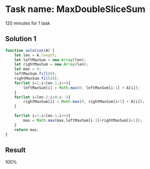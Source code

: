 # Task name: MaxDoubleSliceSum

120 minutes for 1 task

## Solution 1

```javascript
function solution(A) {
    let len = A.length;
    let leftMaxSum = new Array(len);
    let rightMaxSum = new Array(len);
    let max = 0;
    leftMaxSum.fill(0);
    rightMaxSum.fill(0);
    for(let i=1;i<len-1;i++){
        leftMaxSum[i] = Math.max(0, leftMaxSum[i-1] + A[i]);
    }
    for(let i=len-2;i>0;i--){
        rightMaxSum[i] = Math.max(0, rightMaxSum[i+1] + A[i]);
    }
    
    for(let i=1;i<len-1;i++){
        max = Math.max(max,leftMaxSum[i-1]+rightMaxSum[i+1]);
    }
    return max;
}
```

## Result 

100%
